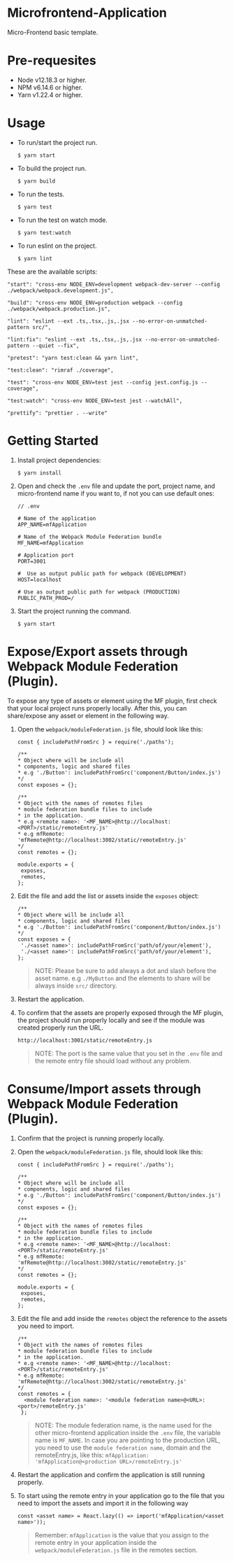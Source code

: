 # Microfrontend-Application

Micro-Frontend basic template.

# Pre-requesites

- Node v12.18.3 or higher.
- NPM v6.14.6 or higher.
- Yarn v1.22.4 or higher.

# Usage

- To run/start the project run.

  ```
  $ yarn start
  ```

- To build the project run.

  ```
  $ yarn build
  ```

- To run the tests.

  ```
  $ yarn test
  ```

- To run the test on watch mode.

  ```
  $ yarn test:watch
  ```

- To run eslint on the project.
  ```
  $ yarn lint
  ```

These are the available scripts:

```
"start": "cross-env NODE_ENV=development webpack-dev-server --config ./webpack/webpack.development.js",

"build": "cross-env NODE_ENV=production webpack --config ./webpack/webpack.production.js",

"lint": "eslint --ext .ts,.tsx,.js,.jsx --no-error-on-unmatched-pattern src/",

"lint:fix": "eslint --ext .ts,.tsx,.js,.jsx --no-error-on-unmatched-pattern --quiet --fix",

"pretest": "yarn test:clean && yarn lint",

"test:clean": "rimraf ./coverage",

"test": "cross-env NODE_ENV=test jest --config jest.config.js --coverage",

"test:watch": "cross-env NODE_ENV=test jest --watchAll",

"prettify": "prettier . --write"
```

# Getting Started

1. Install project dependencies:

   ```
   $ yarn install
   ```

2. Open and check the `.env` file and update the port, project name, and micro-frontend name if you want to, if not you can use default ones:

   ```
   // .env

   # Name of the application
   APP_NAME=mfApplication

   # Name of the Webpack Module Federation bundle
   MF_NAME=mfApplication

   # Application port
   PORT=3001

   #  Use as output public path for webpack (DEVELOPMENT)
   HOST=localhost

   # Use as output public path for webpack (PRODUCTION)
   PUBLIC_PATH_PROD=/
   ```

3. Start the project running the command.
   ```
   $ yarn start
   ```

# Expose/Export assets through Webpack Module Federation (Plugin).

To expose any type of assets or element using the MF plugin, first check that your local project runs properly locally. After this, you can share/expose any asset or element in the following way.

1. Open the `webpack/moduleFederation.js` file, should look like this:

   ```
   const { includePathFromSrc } = require('./paths');

   /**
   * Object where will be include all
   * components, logic and shared files
   * e.g './Button': includePathFromSrc('component/Button/index.js')
   */
   const exposes = {};

   /**
   * Object with the names of remotes files
   * module federation bundle files to include
   * in the application.
   * e.g <remote name>: '<MF_NAME>@http://localhost:<PORT>/static/remoteEntry.js'
   * e.g mfRemote: 'mfRemote@http://localhost:3002/static/remoteEntry.js'
   */
   const remotes = {};

   module.exports = {
   	exposes,
   	remotes,
   };
   ```

2. Edit the file and add the list or assets inside the `exposes` object:

   ```
   /**
   * Object where will be include all
   * components, logic and shared files
   * e.g './Button': includePathFromSrc('component/Button/index.js')
   */
   const exposes = {
   	'./<asset name>': includePathFromSrc('path/of/your/element'),
   	'./<asset name>': includePathFromSrc('path/of/your/element'),
   };
   ```

   > NOTE: Please be sure to add always a dot and slash before the asset name. e.g `./MyButton` and the elements to share will be always inside `src/` directory.

3. Restart the application.

4. To confirm that the assets are properly exposed through the MF plugin, the project should run properly locally and see if the module was created properly run the URL.

   ```
   http://localhost:3001/static/remoteEntry.js
   ```

   > NOTE: The port is the same value that you set in the `.env` file and the remote entry file should load without any problem.

# Consume/Import assets through Webpack Module Federation (Plugin).

1. Confirm that the project is running properly locally.
2. Open the `webpack/moduleFederation.js` file, should look like this:

   ```
   const { includePathFromSrc } = require('./paths');

   /**
   * Object where will be include all
   * components, logic and shared files
   * e.g './Button': includePathFromSrc('component/Button/index.js')
   */
   const exposes = {};

   /**
   * Object with the names of remotes files
   * module federation bundle files to include
   * in the application.
   * e.g <remote name>: '<MF_NAME>@http://localhost:<PORT>/static/remoteEntry.js'
   * e.g mfRemote: 'mfRemote@http://localhost:3002/static/remoteEntry.js'
   */
   const remotes = {};

   module.exports = {
   	exposes,
   	remotes,
   };
   ```

3. Edit the file and add inside the `remotes` object the reference to the assets you need to import.

   ```
   /**
   * Object with the names of remotes files
   * module federation bundle files to include
   * in the application.
   * e.g <remote name>: '<MF_NAME>@http://localhost:<PORT>/static/remoteEntry.js'
   * e.g mfRemote: 'mfRemote@http://localhost:3002/static/remoteEntry.js'
   */
   const remotes = {
   	 <module federation name>: '<module federation name>@<URL>:<port>/remoteEntry.js'
    };
   ```

   > NOTE: The module federation name, is the name used for the other micro-frontend application inside the `.env` file, the variable name is `MF_NAME`.
   > In case you are pointing to the production URL, you need to use the `module federation name`, domain and the remoteEntry.js, like this: `mfApplication: 'mfApplication@<production URL>/remoteEntry.js'`

4. Restart the application and confirm the application is still running properly.
5. To start using the remote entry in your application go to the file that you need to import the assets and import it in the following way

   ```
   const <asset name> = React.lazy(() => import('mfApplication/<asset name>'));
   ```

   > Remember: `mfApplication` is the value that you assign to the remote entry in your application inside the `webpack/moduleFederation.js` file in the remotes section.
